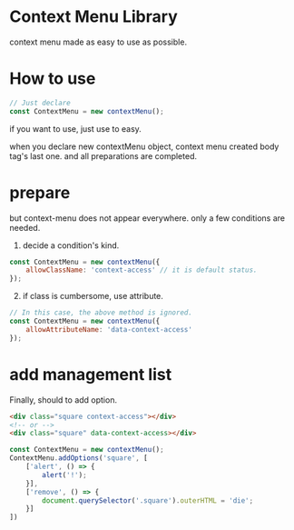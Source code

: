 # Context Menu Library
context menu made as easy to use as possible.

# How to use

```javascript
// Just declare
const ContextMenu = new contextMenu();
```
if you want to use, just use to easy.

when you declare new contextMenu object, context menu created body tag's last one.
and all preparations are completed.

# prepare
but context-menu does not appear everywhere.
only a few conditions are needed.

1. decide a condition's kind.
```javascript
const ContextMenu = new contextMenu({
    allowClassName: 'context-access' // it is default status.
});
```
2. if class is cumbersome, use attribute.
```javascript
// In this case, the above method is ignored.
const ContextMenu = new contextMenu({
    allowAttributeName: 'data-context-access'
});
```

# add management list
Finally, should to add option.

```html
<div class="square context-access"></div>
<!-- or -->
<div class="square" data-context-access></div>
```

```javascript
const ContextMenu = new contextMenu();
ContextMenu.addOptions('square', [
    ['alert', () => {
        alert('!');
    }],
    ['remove', () => {
        document.querySelector('.square').outerHTML = 'die';
    }]
])
```